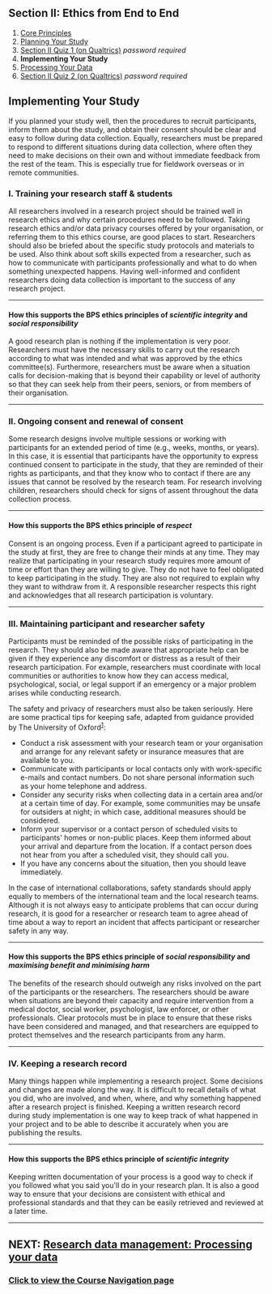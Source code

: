## Section II: Ethics from End to End

1. [Core Principles](endto.md)
2. [Planning Your Study](endto-before.md)
3. [Section II Quiz 1 (on Qualtrics)](https://oxfordeducation.eu.qualtrics.com/jfe/form/SV_6DPYZYDwcKEhuWV) *password required*
4. **Implementing Your Study**
5. [Processing Your Data](endto-after.md)
6. [Section II Quiz 2 (on Qualtrics)](https://oxfordeducation.eu.qualtrics.com/jfe/form/SV_6hy3n0uxR65TyV7) *password required*

## Implementing Your Study

If you planned your study well, then the procedures to recruit participants, inform them about the study, and obtain their consent should be clear and easy to follow during data collection. Equally, researchers must be prepared to respond to different situations during data collection, where often they need to make decisions on their own and without immediate feedback from the rest of the team. This is especially true for fieldwork overseas or in remote communities. 

### **I. Training your research staff & students**

All researchers involved in a research project should be trained well in research ethics and why certain procedures need to be followed. Taking research ethics and/or data privacy courses offered by your organisation, or referring them to this ethics course, are good places to start. Researchers should also be briefed about the specific study protocols and materials to be used. Also think about soft skills expected from a researcher, such as how to communicate with participants professionally and what to do when something unexpected happens. Having well-informed and confident researchers doing data collection is important to the success of any research project.

* * *
#### How this supports the BPS ethics principles of _scientific integrity_ and _social responsibility_
A good research plan is nothing if the implementation is very poor. Researchers must have the necessary skills to carry out the research according to what was intended and what was approved by the ethics committee(s). Furthermore, researchers must be aware when a situation calls for decision-making that is beyond their capability or level of authority so that they can seek help from their peers, seniors, or from members of their organisation.
* * *

### **II. Ongoing consent and renewal of consent**

Some research designs involve multiple sessions or working with participants for an extended period of time (e.g., weeks, months, or years). In this case, it is essential that participants have the opportunity to express continued consent to participate in the study, that they are reminded of their rights as participants, and that they know who to contact if there are any issues that cannot be resolved by the research team. For research involving children, researchers should check for signs of assent throughout the data collection process.

* * *
#### How this supports the BPS ethics principle of _respect_
Consent is an ongoing process. Even if a participant agreed to participate in the study at first, they are free to change their minds at any time. They may realize that participating in your research study requires more amount of time or effort than they are willing to give. They do not have to feel obligated to keep participating in the study. They are also not required to explain why they want to withdraw from it. A responsible researcher respects this right and acknowledges that all research participation is voluntary.
* * *

### **III. Maintaining participant and researcher safety**

Participants must be reminded of the possible risks of participating in the research. They should also be made aware that appropriate help can be given if they experience any discomfort or distress as a result of their research participation. For example, researchers must coordinate with local communities or authorities to know how they can access medical, psychological, social, or legal support if an emergency or a major problem arises while conducting research.

The safety and privacy of researchers must also be taken seriously. Here are some practical tips for keeping safe, adapted from guidance provided by The University of Oxford<sup>[1](https://researchsupport.admin.ox.ac.uk/files/bpg01researchersafetypdf)</sup>:

- Conduct a risk assessment with your research team or your organisation and arrange for any relevant safety or insurance measures that are available to you.
- Communicate with participants or local contacts only with work-specific e-mails and contact numbers. Do not share personal information such as your home telephone and address.
- Consider any security risks when collecting data in a certain area and/or at a certain time of day. For example, some communities may be unsafe for outsiders at night; in which case, additional measures should be considered.
- Inform your supervisor or a contact person of scheduled visits to participants' homes or non-public places. Keep them informed about your arrival and departure from the location. If a contact person does not hear from you after a scheduled visit, they should call you.
- If you have any concerns about the situation, then you should leave immediately.

In the case of international collaborations, safety standards should apply equally to members of the international team and the local research teams. Although it is not always easy to anticipate problems that can occur during research, it is good for a researcher or research team to agree ahead of time about a way to report an incident that affects participant or researcher safety in any way.

* * *
#### How this supports the BPS ethics principle of _social responsibility_ and _maximising benefit and minimising harm_
The benefits of the research should outweigh any risks involved on the part of the participants or the researchers. The researchers should be aware when situations are beyond their capacity and require intervention from a medical doctor, social worker, psychologist, law enforcer, or other professionals. Clear protocols must be in place to ensure that these risks have been considered and managed, and that researchers are equipped to protect themselves and the research participants from any harm.
* * *

### **IV. Keeping a research record**

Many things happen while implementing a research project. Some decisions and changes are made along the way. It is difficult to recall details of what you did, who are involved, and when, where, and why something happened after a research project is finished. Keeping a written research record during study implementation is one way to keep track of what happened in your project and to be able to describe it accurately when you are publishing the results.

* * *
#### How this supports the BPS ethics principle of _scientific integrity_
Keeping written documentation of your process is a good way to check if you followed what you said you'll do in your research plan. It is also a good way to ensure that your decisions are consistent with ethical and professional standards and that they can be easily retrieved and reviewed at a later time.
* * *

## NEXT: [Research data management: Processing your data](endto-after.md)
### [Click to view the Course Navigation page](toc.md)
